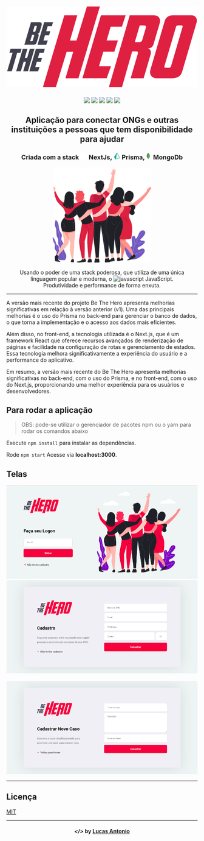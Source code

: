 <!-- então bora codar! -->

<h1 align="center">
    <img alt="" title="" src="imagens/logo.svg">
</h1>
<p align="center">
<img src="https://img.shields.io/github/languages/count/lcspaiva87/betheheros-next">
<img src="https://img.shields.io/github/directory-file-count/lcspaiva87/betheheros-next">
<img src="https://img.shields.io/github/package-json/v/lcspaiva87/betheheros-next">
<img src="https://img.shields.io/github/languages/count/lcspaiva87/betheheros-next">
<img src="https://img.shields.io/github/languages/count/lcspaiva87/betheheros-next">
</p>
<h2 align="center"> Aplicação para conectar ONGs e outras instituições a pessoas que tem disponibilidade para ajudar </h2>

<h3 align="center"> Criada com a stack <img src="https://github.com/lcspaiva87/betheheros-next/blob/main/public/nextjs.svg" alt="react" height="18"> NextJs, <img src="https://github.com/lcspaiva87/betheheros-next/blob/main/public/prisma.svg" alt="react-native" height="18"> Prisma,<img src="https://github.com/lcspaiva87/betheheros-next/blob/main/public/mongo.png" alt="mongo" height="18"> MongoDb </h3>

<p align="center"> <img src="imagens/heroes.png" alt="heroes" height="250"> </p>

<p align="center"> Usando o poder de uma stack poderosa, que utiliza de uma única linguagem popular e moderna, o <img src="imagens/js.png" height="18" alt="javascript"> JavaScript. <br> Produtividade e performance de forma enxuta. </p>

---

A versão mais recente do projeto Be The Hero apresenta melhorias significativas em relação à versão anterior (v1). Uma das principais melhorias é o uso do Prisma no back-end para gerenciar o banco de dados, o que torna a implementação e o acesso aos dados mais eficientes.

Além disso, no front-end, a tecnologia utilizada é o Next.js, que é um framework React que oferece recursos avançados de renderização de páginas e facilidade na configuração de rotas e gerenciamento de estados. Essa tecnologia melhora significativamente a experiência do usuário e a performance do aplicativo.

Em resumo, a versão mais recente do Be The Hero apresenta melhorias significativas no back-end, com o uso do Prisma, e no front-end, com o uso do Next.js, proporcionando uma melhor experiência para os usuários e desenvolvedores.



## Para rodar a aplicação

> OBS: pode-se utilizar o gerenciador de pacotes npm ou o yarn para rodar os comandos abaixo

Execute `npm install`  para instalar as dependências.

Rode `npm start`  Acesse via **localhost:3000**.


## Telas

<p align="center">
    <img alt="" title="" src="imagens/print1.png">
    <img alt="" title="" src="imagens/print2.png">
    <img alt="" title="" src="imagens/print3.png">
    <img alt="" title="" src="imagens/print4.png">
</p>

---


## Licença

[MIT](https://github.com/lcspaiva87/betheheros-next/blob/main/LICENSE.txt)

---

<h4 align="center"> <em>&lt;/&gt;</em> by <a href="https://github.com/lcspaiva87" target="_blank">Lucas Antonio</a> </h4>
